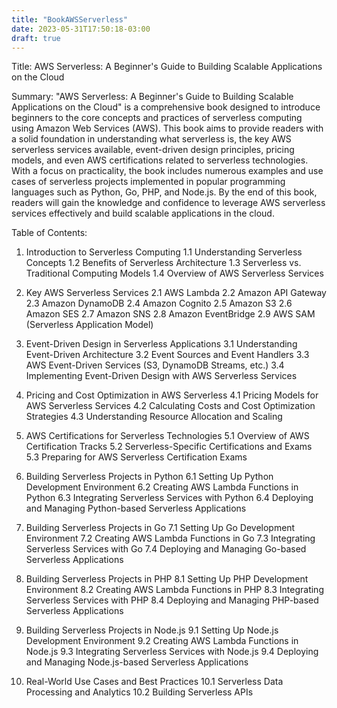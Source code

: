 ```yaml
---
title: "BookAWSServerless"
date: 2023-05-31T17:50:18-03:00
draft: true
---
```


Title: AWS Serverless: A Beginner's Guide to Building Scalable Applications on the Cloud

Summary:
"AWS Serverless: A Beginner's Guide to Building Scalable Applications on the Cloud" is a comprehensive book designed to introduce beginners to the core concepts and practices of serverless computing using Amazon Web Services (AWS). This book aims to provide readers with a solid foundation in understanding what serverless is, the key AWS serverless services available, event-driven design principles, pricing models, and even AWS certifications related to serverless technologies. With a focus on practicality, the book includes numerous examples and use cases of serverless projects implemented in popular programming languages such as Python, Go, PHP, and Node.js. By the end of this book, readers will gain the knowledge and confidence to leverage AWS serverless services effectively and build scalable applications in the cloud.

Table of Contents:
1. Introduction to Serverless Computing
   1.1 Understanding Serverless Concepts
   1.2 Benefits of Serverless Architecture
   1.3 Serverless vs. Traditional Computing Models
   1.4 Overview of AWS Serverless Services

2. Key AWS Serverless Services
   2.1 AWS Lambda
   2.2 Amazon API Gateway
   2.3 Amazon DynamoDB
   2.4 Amazon Cognito
   2.5 Amazon S3
   2.6 Amazon SES
   2.7 Amazon SNS
   2.8 Amazon EventBridge
   2.9 AWS SAM (Serverless Application Model)

3. Event-Driven Design in Serverless Applications
   3.1 Understanding Event-Driven Architecture
   3.2 Event Sources and Event Handlers
   3.3 AWS Event-Driven Services (S3, DynamoDB Streams, etc.)
   3.4 Implementing Event-Driven Design with AWS Serverless Services

4. Pricing and Cost Optimization in AWS Serverless
   4.1 Pricing Models for AWS Serverless Services
   4.2 Calculating Costs and Cost Optimization Strategies
   4.3 Understanding Resource Allocation and Scaling

5. AWS Certifications for Serverless Technologies
   5.1 Overview of AWS Certification Tracks
   5.2 Serverless-Specific Certifications and Exams
   5.3 Preparing for AWS Serverless Certification Exams

6. Building Serverless Projects in Python
   6.1 Setting Up Python Development Environment
   6.2 Creating AWS Lambda Functions in Python
   6.3 Integrating Serverless Services with Python
   6.4 Deploying and Managing Python-based Serverless Applications

7. Building Serverless Projects in Go
   7.1 Setting Up Go Development Environment
   7.2 Creating AWS Lambda Functions in Go
   7.3 Integrating Serverless Services with Go
   7.4 Deploying and Managing Go-based Serverless Applications

8. Building Serverless Projects in PHP
   8.1 Setting Up PHP Development Environment
   8.2 Creating AWS Lambda Functions in PHP
   8.3 Integrating Serverless Services with PHP
   8.4 Deploying and Managing PHP-based Serverless Applications

9. Building Serverless Projects in Node.js
   9.1 Setting Up Node.js Development Environment
   9.2 Creating AWS Lambda Functions in Node.js
   9.3 Integrating Serverless Services with Node.js
   9.4 Deploying and Managing Node.js-based Serverless Applications

10. Real-World Use Cases and Best Practices
    10.1 Serverless Data Processing and Analytics
    10.2 Building Serverless APIs